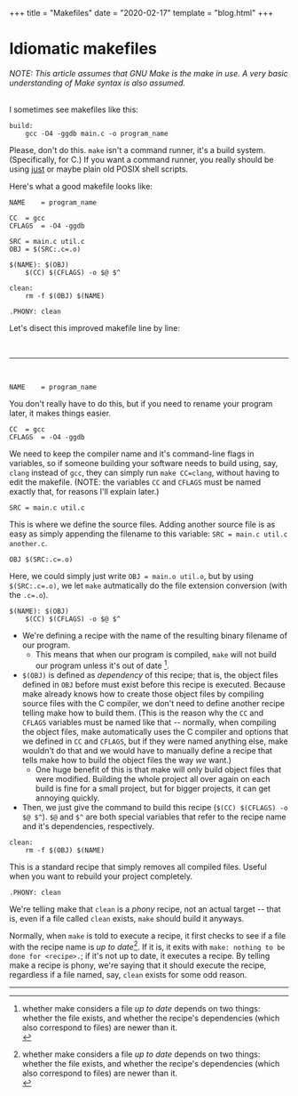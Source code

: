 +++
title = "Makefiles"
date = "2020-02-17"
template = "blog.html"
+++


# Idiomatic makefiles

*NOTE: This article assumes that GNU Make is the make in use. A very basic understanding
of Make syntax is also assumed.*

<br>
I sometimes see makefiles like this:

```
build:
	gcc -O4 -ggdb main.c -o program_name
```

Please, don't do this. `make` isn't a command runner, it's a build system.
(Specifically, for C.) If you want a command runner, you really should be
using [just](https://github.com/casey/just) or maybe plain old POSIX shell
scripts.

Here's what a good makefile looks like: <br>

```
NAME	= program_name

CC	= gcc
CFLAGS	= -O4 -ggdb

SRC	= main.c util.c
OBJ	= $(SRC:.c=.o)

$(NAME): $(OBJ)
	$(CC) $(CFLAGS) -o $@ $^

clean:
	rm -f $(OBJ) $(NAME)

.PHONY: clean
```

Let's disect this improved makefile line by line:

<br><hr><br>

```
NAME	= program_name
```

You don't really have to do this, but if you need to rename your program
later, it makes things easier.


```
CC	= gcc
CFLAGS	= -O4 -ggdb
```

We need to keep the compiler name and it's command-line flags in variables,
so if someone building your software needs to build using, say, `clang`
instead of `gcc`, they can simply run `make CC=clang`, without having to edit the
makefile. (NOTE: the variables `CC` and `CFLAGS` must be named exactly that,
for reasons I'll explain later.)

```
SRC	= main.c util.c
```

This is where we define the source files. Adding another source file is as easy
as simply appending the filename to this variable: `SRC = main.c util.c another.c`.

```
OBJ	$(SRC:.c=.o)
```

Here, we could simply just write `OBJ = main.o util.o`, but by using `$(SRC:.c=.o)`,
we let `make` autmatically do the file extension conversion (with the `.c=.o`).


```
$(NAME): $(OBJ)
	$(CC) $(CFLAGS) -o $@ $^
```

- We're defining a recipe with the name of the resulting binary filename of our program.
  - This means that when our program is compiled, `make` will not build our program unless
    it's out of date [^1].
- `$(OBJ)` is defined as *dependency* of this recipe; that is, the object files defined in `OBJ`
  before must exist before this recipe is executed. Because make already knows how to create
  those object files by compiling source files with the C compiler, we don't need to define
  another recipe telling make how to build them. (This is the reason why the `CC` and `CFLAGS`
  variables must be named like that -- normally, when compiling the object files, make automatically
  uses the C compiler and options that we defined in `CC` and `CFLAGS`, but if they were named anything
  else, make wouldn't do that and we would have to manually define a recipe that tells make
  how to build the object files the way *we* want.)
  - One huge benefit of this is that make will only build object files that were modified. Building
    the whole project all over again on each build is fine for a small project, but for bigger projects,
    it can get annoying quickly.
- Then, we just give the command to build this recipe (`$(CC) $(CFLAGS) -o $@ $^`). `$@` and `$^`
  are both special variables that refer to the recipe name and it's dependencies, respectively.

```
clean:
	rm -f $(OBJ) $(NAME)
```

This is a standard recipe that simply removes all compiled files. Useful when you want to
rebuild your project completely.

```
.PHONY: clean
```

We're telling make that `clean` is a *phony* recipe, not an actual target -- that is, even
if a file called `clean` exists, `make` should build it anyways.

Normally, when `make` is told to execute a recipe, it first checks to see if a file with
the recipe name is *up to date*[^1]. If it is, it exits with `make: nothing to be done for <recipe>.`;
if it's not up to date, it executes a recipe. By telling make a recipe is phony, we're saying
that it should execute the recipe, regardless if a file named, say, `clean` exists for some odd reason.


<hr>

[^1]: whether make considers a file *up to date* depends on two things: whether the file exists,
and whether the recipe's dependencies (which also correspond to files) are newer than it.<br>
